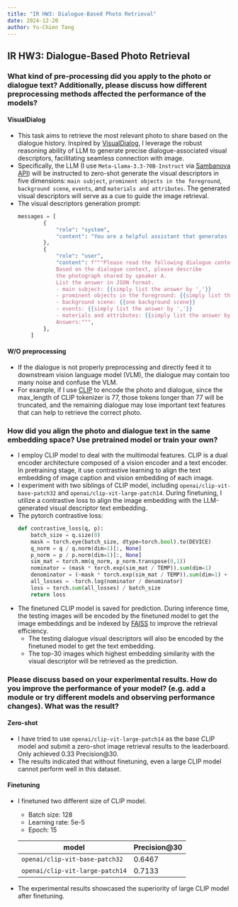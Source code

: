 ```yaml
---
title: "IR HW3: Dialogue-Based Photo Retrieval"
date: 2024-12-20
author: Yu-Chien Tang
---
```

## IR HW3: Dialogue-Based Photo Retrieval

### What kind of pre-processing did you apply to the photo or dialogue text? Additionally, please discuss how different preprocessing methods affected the performance of the models?
#### VisualDialog
- This task aims to retrieve the most relevant photo to share based on the dialogue history. Inspired by [VisualDialog](https://aclanthology.org/2024.findings-acl.700/), I leverage the robust reasoning ability of LLM to generate precise dialogue-associated visual descriptors, facilitating seamless connection with image.
- Specifically, the LLM (I use `Meta-Llama-3.3-70B-Instruct` via [Sambanova API](https://api.sambanova.ai/v1)) will be instructed to zero-shot generate the visual descriptors in five dimensions: `main subject`, `prominent objects in the foreground`, `background scene`, `events`, and `materials and attributes`. The generated visual descriptors will serve as a cue to guide the image retrieval. 
- The visual descriptors generation prompt:
    ```python
    messages = [
            {
                "role": "system",
                "content": "You are a helpful assistant that generates descriptions of images based on dialogue context.",
            },
            {
                "role": "user",
                "content": f"""Please read the following dialogue context: {" ".join([i['message'] for i in dialogue_history])}
                Based on the dialogue context, please describe
                the photograph shared by speaker A.
                List the answer in JSON format.
                - main subject: {{simply list the answer by ','}}
                - prominent objects in the foreground: {{simply list the answer by ','}}
                - background scene: {{one background scene}}
                - events: {{simply list the answer by ','}}
                - materials and attributes: {{simply list the answer by ','}}
                Answers:""",
            },
        ]
    ```
#### W/O preprocessing
- If the dialogue is not properly preprocessing and directly feed it to downstream vision language model (VLM), the dialogue may contain too many noise and confuse the VLM.
- For example, if I use [CLIP](https://proceedings.mlr.press/v139/radford21a) to encode the photo and dialogue, since the max_length of CLIP tokenizer is 77, those tokens longer than 77 will be truncated, and the remaining dialogue may lose important text features that can help to retrieve the correct photo.

### How did you align the photo and dialogue text in the same embedding space? Use pretrained model or train your own?
- I employ CLIP model to deal with the multimodal features. CLIP is a dual encoder architecture composed of a vision encoder and a text encoder. In pretraining stage, it use contrastive learning to align the text embedding of image caption and vision embedding of each image. 
- I experiment with two siblings of CLIP model, including `openai/clip-vit-base-patch32` and `openai/clip-vit-large-patch14`. During finetuning, I utilize a contrastive loss to align the image embedding with the LLM-generated visual descriptor text embedding.
- The pytorch contrastive loss:
    ```python
    def contrastive_loss(q, p):
        batch_size = q.size(0)
        mask = torch.eye(batch_size, dtype=torch.bool).to(DEVICE)
        q_norm = q / q.norm(dim=1)[:, None]
        p_norm = p / p.norm(dim=1)[:, None]
        sim_mat = torch.mm(q_norm, p_norm.transpose(0,1))
        nominator = (mask * torch.exp(sim_mat / TEMP)).sum(dim=1)
        denominator = (~mask * torch.exp(sim_mat / TEMP)).sum(dim=1) + 1e-6 + nominator
        all_losses = -torch.log(nominator / denominator)
        loss = torch.sum(all_losses) / batch_size
        return loss
    ```
- The finetuned CLIP model is saved for prediction. During inference time, the testing images will be encoded by the finetuned model to get the image embeddings and be indexed by [FAISS](https://github.com/facebookresearch/faiss) to improve the retrieval efficiency.
    - The testing dialogue visual descriptors will also be encoded by the finetuned model to get the text embedding.
    - The top-30 images which highest embedding similarity with the visual descriptor will be retrieved as the prediction.

### Please discuss based on your experimental results. How do you improve the performance of your model? (e.g. add a module or try different models and observing performance changes). What was the result?
#### Zero-shot
- I have tried to use `openai/clip-vit-large-patch14` as the base CLIP model and submit a zero-shot image retrieval results to the leaderboard. Only achieved 0.33 Precision@30.
- The results indicated that without finetuning, even a large CLIP model cannot perform well in this dataset.

#### Finetuning
- I finetuned two different size of CLIP model.
    - Batch size: 128
    - Learning rate: 5e-5
    - Epoch: 15

    | model | Precision@30 |
    | ----- | ------------ |
    | `openai/clip-vit-base-patch32` | 0.6467 |
    | `openai/clip-vit-large-patch14` | 0.7133 |

- The experimental results showcased the superiority of large CLIP model after finetuning.
